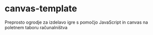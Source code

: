 # canvas-template

Preprosto ogrodje za izdelavo igre s pomočjo JavaScript in canvas na poletnem taboru računalništva
